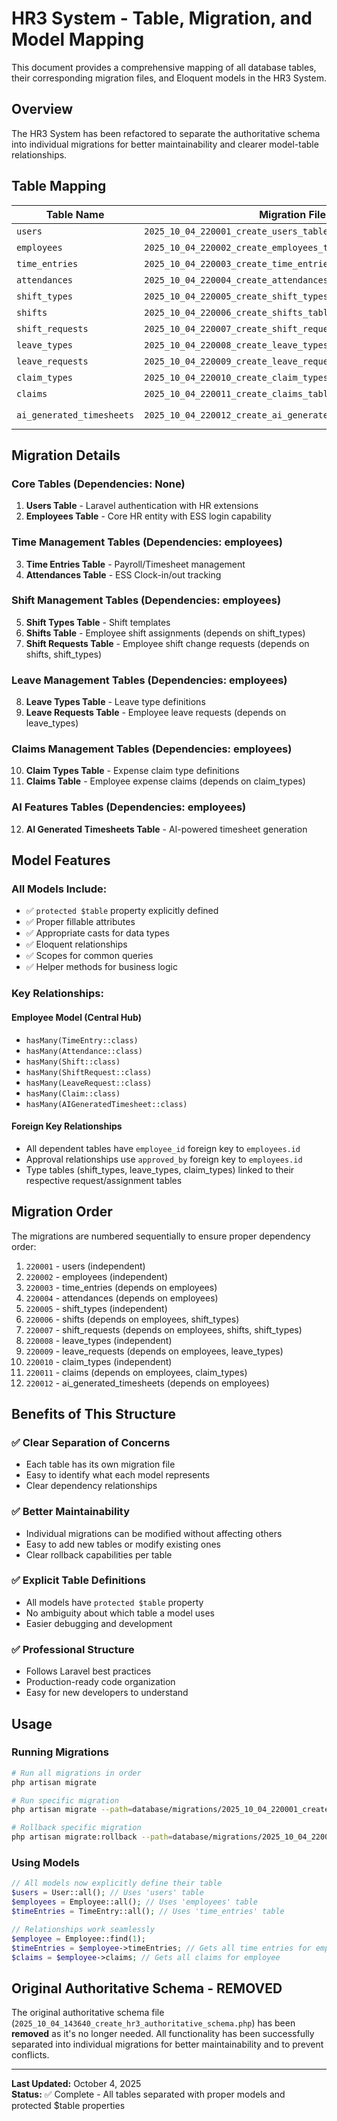 # HR3 System - Table, Migration, and Model Mapping

This document provides a comprehensive mapping of all database tables, their corresponding migration files, and Eloquent models in the HR3 System.

## Overview

The HR3 System has been refactored to separate the authoritative schema into individual migrations for better maintainability and clearer model-table relationships.

## Table Mapping

| Table Name | Migration File | Model File | Model Class | Protected $table |
|------------|----------------|------------|-------------|------------------|
| `users` | `2025_10_04_220001_create_users_table.php` | `app/Models/User.php` | `User` | ✅ `users` |
| `employees` | `2025_10_04_220002_create_employees_table.php` | `app/Models/Employee.php` | `Employee` | ✅ `employees` |
| `time_entries` | `2025_10_04_220003_create_time_entries_table.php` | `app/Models/TimeEntry.php` | `TimeEntry` | ✅ `time_entries` |
| `attendances` | `2025_10_04_220004_create_attendances_table.php` | `app/Models/Attendance.php` | `Attendance` | ✅ `attendances` |
| `shift_types` | `2025_10_04_220005_create_shift_types_table.php` | `app/Models/ShiftType.php` | `ShiftType` | ✅ `shift_types` |
| `shifts` | `2025_10_04_220006_create_shifts_table.php` | `app/Models/Shift.php` | `Shift` | ✅ `shifts` |
| `shift_requests` | `2025_10_04_220007_create_shift_requests_table.php` | `app/Models/ShiftRequest.php` | `ShiftRequest` | ✅ `shift_requests` |
| `leave_types` | `2025_10_04_220008_create_leave_types_table.php` | `app/Models/LeaveType.php` | `LeaveType` | ✅ `leave_types` |
| `leave_requests` | `2025_10_04_220009_create_leave_requests_table.php` | `app/Models/LeaveRequest.php` | `LeaveRequest` | ✅ `leave_requests` |
| `claim_types` | `2025_10_04_220010_create_claim_types_table.php` | `app/Models/ClaimType.php` | `ClaimType` | ✅ `claim_types` |
| `claims` | `2025_10_04_220011_create_claims_table.php` | `app/Models/Claim.php` | `Claim` | ✅ `claims` |
| `ai_generated_timesheets` | `2025_10_04_220012_create_ai_generated_timesheets_table.php` | `app/Models/AIGeneratedTimesheet.php` | `AIGeneratedTimesheet` | ✅ `ai_generated_timesheets` |

## Migration Details

### Core Tables (Dependencies: None)
1. **Users Table** - Laravel authentication with HR extensions
2. **Employees Table** - Core HR entity with ESS login capability

### Time Management Tables (Dependencies: employees)
3. **Time Entries Table** - Payroll/Timesheet management
4. **Attendances Table** - ESS Clock-in/out tracking

### Shift Management Tables (Dependencies: employees)
5. **Shift Types Table** - Shift templates
6. **Shifts Table** - Employee shift assignments (depends on shift_types)
7. **Shift Requests Table** - Employee shift change requests (depends on shifts, shift_types)

### Leave Management Tables (Dependencies: employees)
8. **Leave Types Table** - Leave type definitions
9. **Leave Requests Table** - Employee leave requests (depends on leave_types)

### Claims Management Tables (Dependencies: employees)
10. **Claim Types Table** - Expense claim type definitions
11. **Claims Table** - Employee expense claims (depends on claim_types)

### AI Features Tables (Dependencies: employees)
12. **AI Generated Timesheets Table** - AI-powered timesheet generation

## Model Features

### All Models Include:
- ✅ `protected $table` property explicitly defined
- ✅ Proper fillable attributes
- ✅ Appropriate casts for data types
- ✅ Eloquent relationships
- ✅ Scopes for common queries
- ✅ Helper methods for business logic

### Key Relationships:

#### Employee Model (Central Hub)
- `hasMany(TimeEntry::class)`
- `hasMany(Attendance::class)`
- `hasMany(Shift::class)`
- `hasMany(ShiftRequest::class)`
- `hasMany(LeaveRequest::class)`
- `hasMany(Claim::class)`
- `hasMany(AIGeneratedTimesheet::class)`

#### Foreign Key Relationships
- All dependent tables have `employee_id` foreign key to `employees.id`
- Approval relationships use `approved_by` foreign key to `employees.id`
- Type tables (shift_types, leave_types, claim_types) linked to their respective request/assignment tables

## Migration Order

The migrations are numbered sequentially to ensure proper dependency order:

1. `220001` - users (independent)
2. `220002` - employees (independent)
3. `220003` - time_entries (depends on employees)
4. `220004` - attendances (depends on employees)
5. `220005` - shift_types (independent)
6. `220006` - shifts (depends on employees, shift_types)
7. `220007` - shift_requests (depends on employees, shifts, shift_types)
8. `220008` - leave_types (independent)
9. `220009` - leave_requests (depends on employees, leave_types)
10. `220010` - claim_types (independent)
11. `220011` - claims (depends on employees, claim_types)
12. `220012` - ai_generated_timesheets (depends on employees)

## Benefits of This Structure

### ✅ **Clear Separation of Concerns**
- Each table has its own migration file
- Easy to identify what each model represents
- Clear dependency relationships

### ✅ **Better Maintainability**
- Individual migrations can be modified without affecting others
- Easy to add new tables or modify existing ones
- Clear rollback capabilities per table

### ✅ **Explicit Table Definitions**
- All models have `protected $table` property
- No ambiguity about which table a model uses
- Easier debugging and development

### ✅ **Professional Structure**
- Follows Laravel best practices
- Production-ready code organization
- Easy for new developers to understand

## Usage

### Running Migrations
```bash
# Run all migrations in order
php artisan migrate

# Run specific migration
php artisan migrate --path=database/migrations/2025_10_04_220001_create_users_table.php

# Rollback specific migration
php artisan migrate:rollback --path=database/migrations/2025_10_04_220001_create_users_table.php
```

### Using Models
```php
// All models now explicitly define their table
$users = User::all(); // Uses 'users' table
$employees = Employee::all(); // Uses 'employees' table
$timeEntries = TimeEntry::all(); // Uses 'time_entries' table

// Relationships work seamlessly
$employee = Employee::find(1);
$timeEntries = $employee->timeEntries; // Gets all time entries for employee
$claims = $employee->claims; // Gets all claims for employee
```

## Original Authoritative Schema - REMOVED

The original authoritative schema file (`2025_10_04_143640_create_hr3_authoritative_schema.php`) has been **removed** as it's no longer needed. All functionality has been successfully separated into individual migrations for better maintainability and to prevent conflicts.

---

**Last Updated:** October 4, 2025  
**Status:** ✅ Complete - All tables separated with proper models and protected $table properties
